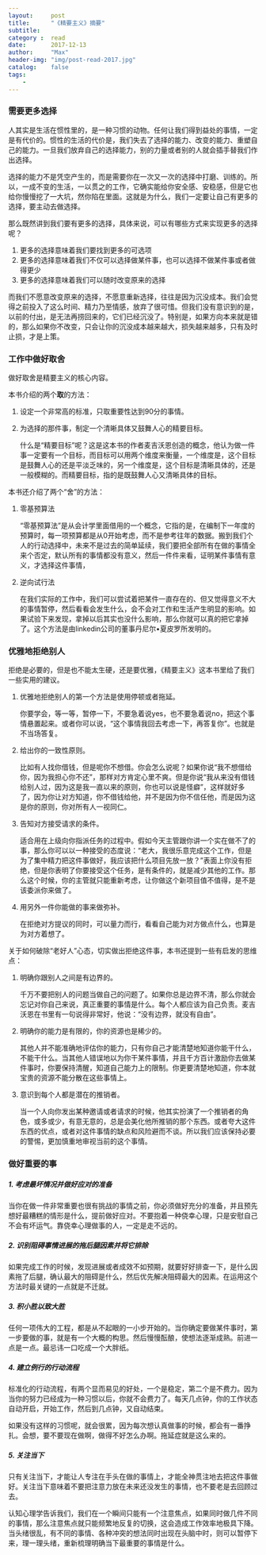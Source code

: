 ```yaml
---
layout:     post
title:      "《精要主义》摘要"
subtitle:   
category :  read
date:       2017-12-13
author:     "Max"
header-img: "img/post-read-2017.jpg"
catalog:    false
tags:
    - 
---
```


### 需要更多选择

人其实是生活在惯性里的，是一种习惯的动物。任何让我们得到益处的事情，一定是有代价的。惯性的生活的代价是，我们失去了选择的能力、改变的能力、重塑自己的能力。一旦我们放弃自己的选择能力，别的力量或者别的人就会插手替我们作出选择。

选择的能力不是凭空产生的，而是需要你在一次又一次的选择中打磨、训练的。所以，一成不变的生活，一以贯之的工作，它确实能给你安全感、安稳感，但是它也给你慢慢挖了一大坑，然你陷在里面。这就是为什么，我们一定要让自己有更多的选择，要主动去做选择。

那么既然讲到我们要有更多的选择，具体来说，可以有哪些方式来实现更多的选择呢？
1. 更多的选择意味着我们要找到更多的可选项
2. 更多的选择意味着我们不仅可以选择做某件事，也可以选择不做某件事或者做得更少
3. 更多的选择意味着我们可以随时改变原来的选择

而我们不愿意改变原来的选择，不愿意重新选择，往往是因为沉没成本。我们会觉得之前投入了这么时间、精力乃至情感，放弃了很可惜。但我们没有意识到的是，以前的付出，是无法再捞回来的，它们已经沉没了。特别是，如果方向本来就是错的，那么如果你不改变，只会让你的沉没成本越来越大，损失越来越多，只有及时止损，才是上策。

### 工作中做好取舍

做好取舍是精要主义的核心内容。

本书介绍的两个**取**的方法：
1. 设定一个非常高的标准，只取重要性达到90分的事情。
2. 为选择的那件事，制定一个清晰具体又鼓舞人心的精要目标。
    
    什么是“精要目标”呢？这是这本书的作者麦吉沃恩创造的概念，他认为做一件事一定要有一个目标，而目标可以用两个维度来衡量，一个维度是，这个目标是鼓舞人心的还是平淡乏味的，另一个维度是，这个目标是清晰具体的，还是一般模糊的。而精要目标，指的是既鼓舞人心又清晰具体的目标。

本书还介绍了两个“舍”的方法：
1. 零基预算法

    “零基预算法”是从会计学里面借用的一个概念，它指的是，在编制下一年度的预算时，每一项预算都是从0开始考虑，而不是参考往年的数据。搬到我们个人的行动选择中，未来不是过去的简单延续，我们要把全部所有在做的事情全来个否定，默认所有的事情都没有意义，然后一件件来看，证明某件事情有意义，才选择这件事情，

2. 逆向试行法

    在我们实际的工作中，我们可以尝试着把某件一直存在的、但又觉得意义不大的事情暂停，然后看看会发生什么，会不会对工作和生活产生明显的影响。如果试验下来发现，拿掉以后其实也没什么影响，那么你就可以真的把它拿掉了。这个方法是由linkedin公司的董事丹尼尔•夏皮罗所发明的。
    

### 优雅地拒绝别人

拒绝是必要的，但是也不能太生硬，还是要优雅，《精要主义》这本书里给了我们一些实用的建议。
1. 优雅地拒绝别人的第一个方法是使用停顿或者拖延。

    你要学会，等一等，暂停一下，不要急着说yes，也不要急着说no，把这个事情悬置起来。或者你可以说，“这个事情我回去考虑一下，再答复你”。也就是不当场答复。

2. 给出你的一致性原则。

    比如有人找你借钱，但是呢你不想借。你会怎么说呢？如果你说“我不想借给你，因为我担心你不还”，那样对方肯定心里不爽。但是你说“我从来没有借钱给别人过，因为这是我一直以来的原则，你也可以说是怪癖”，这样就好多了，因为你让对方知道，你不借钱给他，并不是因为你不信任他，而是因为这是你的原则，你对所有人一视同仁。

3. 告知对方接受请求的条件。

    适合用在上级向你指派任务的过程中。假如今天主管跟你讲一个实在做不了的事，那么你可以以一种接受的态度说：“老大，我很乐意完成这个工作，但是为了集中精力把这件事做好，我应该把什么项目先放一放？”表面上你没有拒绝，但是你表明了你要接受这个任务，是有条件的，就是减少其他的工作。那么这个时候，你的主管就只能重新考虑，让你做这个新项目值不值得，是不是该委派你来做了。

4. 用另外一件你能做的事来做弥补。

    在拒绝对方提议的同时，可以量力而行，看看自己能为对方做点什么，也算是为对方着想了。

关于如何破除“老好人”心态，切实做出拒绝这件事，本书还提到一些有启发的思维点：
1. 明确你跟别人之间是有边界的。

    千万不要把别人的问题当做自己的问题了。如果你总是边界不清，那么你就会忘记对你自己来说，真正重要的事情是什么。每个人都应该为自己负责。麦吉沃恩在书里有一句说得非常好，他说：“没有边界，就没有自由”。

2. 明确你的能力是有限的，你的资源也是稀少的。

    其他人并不能准确地评估你的能力，只有你自己才能清楚地知道你能干什么，不能干什么。当其他人错误地以为你干某件事情，并且千方百计激励你去做某件事时，你要保持清醒，知道自己能力上的限制。你更要清楚地知道，你本就宝贵的资源不能分散在这些事情上。

3. 意识到每个人都是潜在的推销者。

    当一个人向你发出某种邀请或者请求的时候，他其实扮演了一个推销者的角色，或多或少，有意无意的，总是会美化他所推销的那个东西。或者夸大这件东西的优点，或者对这件事情的缺点和风险避而不谈。所以我们应该保持必要的警惕，更加慎重地审视当前的这个事情。

### 做好重要的事

##### 1. 考虑最坏情况并做好应对的准备

当你在做一件非常重要也很有挑战的事情之前，你必须做好充分的准备，并且预先想好最糟糕的情形是什么，提前做好应对。不要抱着一种侥幸心理，只是安慰自己不会有坏运气。靠侥幸心理做事的人，一定是走不远的。

##### 2. 识别阻碍事情进展的拖后腿因素并将它排除

如果完成工作的时候，发现进展或者成效不如预期，就要好好排查一下，是什么因素拖了后腿，确认最大的阻碍是什么，然后优先解决阻碍最大的因素。在运用这个方法时最关键的一点就是不迁就。

##### 3. 积小胜以致大胜

任何一项伟大的工程，都是从不起眼的一小步开始的。当你确定要做某件事时，第一步要做的事，就是有一个大概的构思。然后慢慢酝酿，使想法逐渐成熟。前进一点是一点。最忌讳一口吃成一个大胖纸。

##### 4. 建立例行的行动流程

标准化的行动流程，有两个显而易见的好处，一个是稳定，第二个是不费力。因为当你的努力已经成为一种习惯以后，你就不会费力了。每天几点钟，你的工作状态自动开启，开始工作，然后到几点钟，又自动结束。

如果没有这样的习惯呢，就会很累，因为每次想认真做事的时候，都会有一番挣扎。会想，要不要现在做啊，做得不好怎么办啊。拖延症就是这么来的。

##### 5. 关注当下

只有关注当下，才能让人专注在手头在做的事情上，才能全神贯注地去把这件事做好。关注当下意味着不要把注意力放在未来还没发生的事情，也不要老是去回顾过去。

认知心理学告诉我们，我们在一个瞬间只能有一个注意焦点，如果同时做几件不同的事情，那么注意焦点就只能频繁地反复的切换，这会造成工作效率地极具下降。当头绪很乱，有不同的事情、各种冲突的想法同时出现在头脑中时，则可以暂停下来，理一理头绪，重新梳理明确当下最重要的事情是什么。

